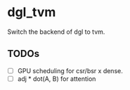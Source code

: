 # dgl_tvm
Switch the backend of dgl to tvm.

## TODOs

- [ ] GPU scheduling for csr/bsr x dense.
- [ ] adj * dot(A, B) for attention 

